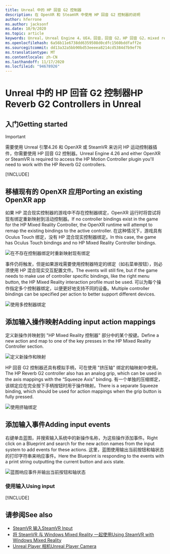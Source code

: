 ```yaml
---
title: Unreal 中的 HP 回音 G2 控制器
description: 在 OpenXR 和 SteamVR 中使用 HP 回音 G2 控制器的说明
author: hferrone
ms.author: jacksonf
ms.date: 10/9/2020
ms.topic: article
keywords: Unreal，Unreal Engine 4，UE4，回音，回音 G2，HP 回音 G2，mixed reality，开发，运动控制器，用户输入，功能，新项目，模拟器，文档，指南，功能，全息影像，游戏开发，混合现实耳机，windows mixed reality 耳机，虚拟现实耳机
ms.openlocfilehash: 6a56b11e6738dd6359508d0cdfc1560bddfaff2e
ms.sourcegitcommit: dd13a32a5bb90bd53eeeea8214cd5384d7b9ef76
ms.translationtype: MT
ms.contentlocale: zh-CN
ms.lasthandoff: 11/17/2020
ms.locfileid: "94678926"
---
```

# <a name="hp-reverb-g2-controllers-in-unreal"></a><span data-ttu-id="d491c-104">Unreal 中的 HP 回音 G2 控制器</span><span class="sxs-lookup"><span data-stu-id="d491c-104">HP Reverb G2 Controllers in Unreal</span></span> 

## <a name="getting-started"></a><span data-ttu-id="d491c-105">入门</span><span class="sxs-lookup"><span data-stu-id="d491c-105">Getting started</span></span>

> [!IMPORTANT]
> <span data-ttu-id="d491c-106">需要使用 Unreal 引擎4.26 和 OpenXR 或 SteamVR 来访问 HP 运动控制器插件，你需要使用 HP 回音 G2 控制器。</span><span class="sxs-lookup"><span data-stu-id="d491c-106">Unreal Engine 4.26 and either OpenXR or SteamVR is required to access the HP Motion Controller plugin you'll need to work with the HP Reverb G2 controllers.</span></span>

[!INCLUDE[](includes/tabs-g2-controllers-in-unreal.md)]

## <a name="porting-an-existing-openxr-app"></a><span data-ttu-id="d491c-107">移植现有的 OpenXR 应用</span><span class="sxs-lookup"><span data-stu-id="d491c-107">Porting an existing OpenXR app</span></span> 

<span data-ttu-id="d491c-108">如果 HP 混合现实控制器的游戏中不存在控制器绑定，OpenXR 运行时将尝试将现有绑定重新映射到活动控制器。</span><span class="sxs-lookup"><span data-stu-id="d491c-108">If no controller bindings exist in the game for the HP Mixed Reality Controller, the OpenXR runtime will attempt to remap the existing bindings to the active controller.</span></span>  <span data-ttu-id="d491c-109">在这种情况下，游戏具有 Oculus Touch 绑定，没有 HP 混合现实控制器绑定。</span><span class="sxs-lookup"><span data-stu-id="d491c-109">In this case, the game has Oculus Touch bindings and no HP Mixed Reality Controller bindings.</span></span>

![在不存在控制器绑定时重新映射现有绑定](images/reverb-g2-img-04.png)

<span data-ttu-id="d491c-111">事件仍将触发，但是如果游戏需要使用控制器特定的绑定（如右菜单按钮），则必须使用 HP 混合现实交互配置文件。</span><span class="sxs-lookup"><span data-stu-id="d491c-111">The events will still fire, but if the game needs to make use of controller specific bindings, like the right menu button, the HP Mixed Reality interaction profile must be used.</span></span>  <span data-ttu-id="d491c-112">可以为每个操作指定多个控制器绑定，以便更好地支持不同的设备。</span><span class="sxs-lookup"><span data-stu-id="d491c-112">Multiple controller bindings can be specified per action to better support different devices.</span></span>
   
![使用多控制器绑定](images/reverb-g2-img-05.png)

## <a name="adding-input-action-mappings"></a><span data-ttu-id="d491c-114">添加输入操作映射</span><span class="sxs-lookup"><span data-stu-id="d491c-114">Adding input action mappings</span></span> 

<span data-ttu-id="d491c-115">定义新操作并映射到 "HP Mixed Reality 控制器" 部分中的某个按键。</span><span class="sxs-lookup"><span data-stu-id="d491c-115">Define a new action and map to one of the key presses in the HP Mixed Reality Controller section.</span></span>

![定义新操作和映射](images/reverb-g2-img-02.png)

<span data-ttu-id="d491c-117">HP 回音 G2 控制器还具有模拟手柄，可在使用 "挤压轴" 绑定的轴映射中使用。</span><span class="sxs-lookup"><span data-stu-id="d491c-117">The HP Reverb G2 controller also has an analog grip, which can be used in the axis mappings with the “Squeeze Axis” binding.</span></span>  <span data-ttu-id="d491c-118">有一个单独的压缩绑定，该绑定应在完全按下手柄按钮时用于操作映射。</span><span class="sxs-lookup"><span data-stu-id="d491c-118">There is a separate Squeeze binding, which should be used for action mappings when the grip button is fully pressed.</span></span> 

![使用挤轴绑定](images/reverb-g2-img-03.png)

## <a name="adding-input-events"></a><span data-ttu-id="d491c-120">添加输入事件</span><span class="sxs-lookup"><span data-stu-id="d491c-120">Adding input events</span></span>

<span data-ttu-id="d491c-121">右键单击蓝图，并搜索输入系统中的新操作名称，为这些操作添加事件。</span><span class="sxs-lookup"><span data-stu-id="d491c-121">Right click on a Blueprint and search for the new action names from the input system to add events for these actions.</span></span>  <span data-ttu-id="d491c-122">这里，蓝图使用输出当前按钮和轴状态的打印字符串来响应事件。</span><span class="sxs-lookup"><span data-stu-id="d491c-122">Here the Blueprint is responding to the events with a print string outputting the current button and axis state.</span></span>

![蓝图响应事件并输出当前按钮和轴状态](images/reverb-g2-img-06.png)

### <a name="using-input"></a><span data-ttu-id="d491c-124">使用输入</span><span class="sxs-lookup"><span data-stu-id="d491c-124">Using input</span></span> 

[!INCLUDE[](includes/tabs-g2-controller-mapping-in-unreal.md)]

## <a name="see-also"></a><span data-ttu-id="d491c-125">请参阅</span><span class="sxs-lookup"><span data-stu-id="d491c-125">See also</span></span>
* [<span data-ttu-id="d491c-126">SteamVR 输入</span><span class="sxs-lookup"><span data-stu-id="d491c-126">SteamVR Input</span></span>](https://docs.unrealengine.com/Platforms/VR/SteamVR/HowTo/SteamVRInput/index.html)
* [<span data-ttu-id="d491c-127">将 SteamVR 与 Windows Mixed Reality 一起使用</span><span class="sxs-lookup"><span data-stu-id="d491c-127">Using SteamVR with Windows Mixed Reality</span></span>](https://docs.microsoft.com/windows/mixed-reality/enthusiast-guide/using-steamvr-with-windows-mixed-reality)
* [<span data-ttu-id="d491c-128">Unreal Player 相机</span><span class="sxs-lookup"><span data-stu-id="d491c-128">Unreal Player Camera</span></span>](https://docs.unrealengine.com/Programming/Tutorials/PlayerCamera/3/index.html)